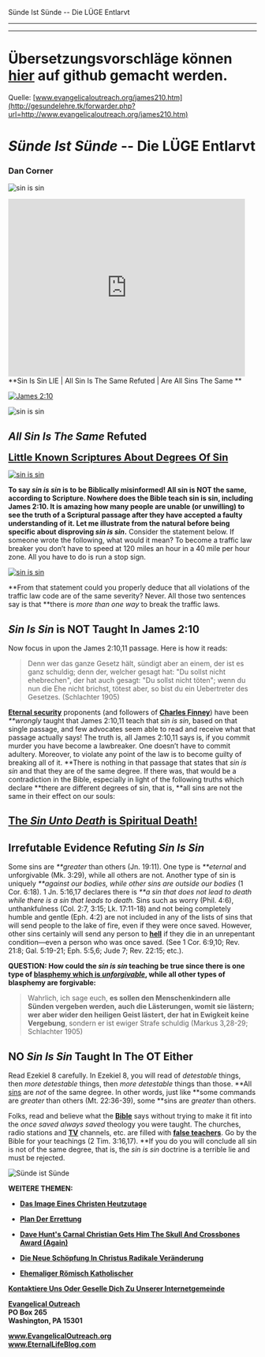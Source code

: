 <!--t Sünde Ist Sünde -- Die LÜGE Entlarvt  30 t-->
<!--d  d-->

Sünde Ist Sünde -- Die LÜGE Entlarvt

- - - 
- - -

# Übersetzungsvorschläge können [hier](https://github.com/gesundelehre/gesundelehre_translate/blob/master/content/static/grundlegende-irrlehren/suende-ist-suende-die-luege-entlarvt.md) auf github gemacht werden.

Quelle: [www.evangelicaloutreach.org/james210.htm](http://gesundelehre.tk/forwarder.php?url=http://www.evangelicaloutreach.org/james210.htm)

# _Sünde Ist Sünde_ -- Die LÜGE Entlarvt

### Dan Corner

![sin is sin](../../files/pictures/evangelical-sin-is-sin-LIE.jpg)

<iframe width="480" height="360" src="http://www.youtube.com/embed/Dw4-apWGRIc" frameborder="0" allowfullscreen=""></iframe>
**Sin Is Sin LIE | All Sin Is The Same Refuted | Are All Sins The Same
**

[![James 2:10](../s7.addthis.com/static/btn/v2/lg-share-en.gif)](http://www.addthis.com/bookmark.php?v=250&username=xa-4ce723c86d857fe0)

![sin is sin](../../files/pictures/a-colorb.gif)



## _All Sin Is The Same_ Refuted

<big><big>**[Little Known Scriptures About Degrees Of Sin](#sin%20is%20sin)**</big></big> 

[![sin is sin](../../files/pictures/sin-is-sin-sin-unto-death.jpg "It is dangerous to believe sin is sin.")](http://gesundelehre.tk/forwarder.php?url=http://www.evangelicaloutreach.org/sinuntodeath.html)

**To say _sin is sin_ is to be Biblically misinformed! All sin is NOT the same, according to Scripture. Nowhere does the Bible teach sin is sin, including James 2:10. It is amazing how many people are unable (or unwilling) to see the truth of a Scriptural passage after they have accepted a faulty understanding of it. Let me illustrate from the natural before being specific about disproving _sin is sin_.** Consider the statement below. If someone wrote the following, what would it mean? To become a traffic law breaker you don’t have to speed at 120 miles an hour in a 40 mile per hour zone. All you have to do is run a stop sign.

[![sin is sin](../../files/pictures/sin-is-sin.png "Sin is sin is a bible distortion!")](http://gesundelehre.tk/forwarder.php?url=http://www.evangelicaloutreach.org/sin-is-the-issue.htm)

**From that statement could you properly deduce that all violations of the traffic law code are of the same severity? Never. All those two sentences say is that **there is _more than one way_ to break the traffic laws.


## _Sin Is Sin_ is NOT Taught In James 2:10

Now focus in upon the James 2:10,11 passage. Here is how it reads:

> ​Denn wer das ganze Gesetz hält, sündigt aber an einem, der ist es ganz schuldig;​ denn der, welcher gesagt hat: "Du sollst nicht ehebrechen", der hat auch gesagt: "Du sollst nicht töten"; wenn du nun die Ehe nicht brichst, tötest aber, so bist du ein Uebertreter des Gesetzes. (Schlachter 1905)

**[Eternal security](http://gesundelehre.tk/forwarder.php?url=http://www.evangelicaloutreach.org/eternal-security.html)** proponents (and followers of **[Charles Finney](http://gesundelehre.tk/forwarder.php?url=http://www.evangelicaloutreach.org/charles-finney.html)**) have been _**wrongly_ taught that James 2:10,11 teach that _sin is sin_, based on that single passage, and few advocates seem able to read and receive what that passage actually says! The truth is, all James 2:10,11 says is, if you commit murder you have become a lawbreaker. One doesn’t have to commit adultery. Moreover, to violate any point of the law is to become guilty of breaking all of it. **There is nothing in that passage that states that _sin is sin_ and that they are of the same degree. If there was, that would be a contradiction in the Bible, especially in light of the following truths which declare **there are different degrees of sin, that is, **all sins are not the same in their effect on our souls:



## [The _Sin Unto Death_ is Spiritual Death!](http://gesundelehre.tk/forwarder.php?url=http://www.evangelicaloutreach.org/sinuntodeath.html)


## <a name="sin%20is%20sin"></a>Irrefutable Evidence Refuting _Sin Is Sin_

Some sins are _**greater_ than others (Jn. 19:11). One type is _**eternal_ and unforgivable (Mk. 3:29), while all others are not. Another type of sin is uniquely _**against our bodies, while other sins are outside our bodies_ (1 Cor. 6:18). 1 Jn. 5:16,17 declares there is _**a sin that does not lead to death while there is a sin that leads to death._ Sins such as worry (Phil. 4:6), unthankfulness (Col. 2:7, 3:15; Lk. 17:11-18) and not being completely humble and gentle (Eph. 4:2) are not included in any of the lists of sins that will send people to the lake of fire, even if they were once saved. However, other sins certainly will send any person to **[hell](http://gesundelehre.tk/forwarder.php?url=http://www.evangelicaloutreach.org/hell.html)** if they die in an unrepentant condition—even a person who was once saved. (See 1 Cor. 6:9,10; Rev. 21:8; Gal. 5:19-21; Eph. 5:5,6; Jude 7; Rev. 22:15; etc.).

**QUESTION: How could the _sin is sin_ teaching be true since there is one type of [blasphemy which is _unforgivable_](http://gesundelehre.tk/forwarder.php?url=http://www.evangelicaloutreach.org/eternal_sin_blasphemy_of_Holy_Spirit.html), while all other types of blasphemy are forgivable:**

> Wahrlich, ich sage euch, **es sollen den Menschenkindern alle Sünden vergeben werden, auch die Lästerungen, womit sie lästern; wer aber wider den heiligen Geist lästert, der hat in Ewigkeit keine Vergebung**, sondern er ist ewiger Strafe schuldig (Markus 3,28-29; Schlachter 1905)


## NO _Sin Is Sin_ Taught In The OT Either

Read Ezekiel 8 carefully. In Ezekiel 8, you will read of _detestable_ things, then _more detestable_ things, then _more detestable_ things than those. **All [sins](http://gesundelehre.tk/forwarder.php?url=http://www.evangelicaloutreach.org/sin.html) are _not_ of the same degree. In other words, just like **some commands are _greater_ than others (Mt. 22:36-39), some **sins are _greater_ than others.

Folks, read and believe what the **[Bible](http://gesundelehre.tk/forwarder.php?url=http://www.evangelicaloutreach.org/bible.html)** says without trying to make it fit into the _once saved always saved_ theology you were taught. The churches, radio stations and **[TV](http://gesundelehre.tk/forwarder.php?url=http://www.evangelicaloutreach.org/tv.htm)** channels, etc. are filled with **[false teachers](http://gesundelehre.tk/forwarder.php?url=http://www.evangelicaloutreach.org/false.htm)**. Go by the Bible for your teachings (2 Tim. 3:16,17). **If you do you will conclude all sin is not of the same degree, that is, the _sin is sin_ doctrine is a terrible lie and must be rejected.

![Sünde ist Sünde](../../files/pictures/a-colorb.gif)

**WEITERE THEMEN:**

- **[Das Image Eines Christen Heutzutage](http://gesundelehre.tk/forwarder.php?url=http://www.evangelicaloutreach.org/image-of-a-christian.htm)**

- **[Plan Der Errettung](http://gesundelehre.tk/forwarder.php?url=http://www.evangelicaloutreach.org/plan-of-salvation.html)**

- **[Dave Hunt's Carnal Christian Gets Him The Skull And Crossbones Award (Again)](http://gesundelehre.tk/forwarder.php?url=http://www.evangelicaloutreach.org/carnal-christian-dave-hunt.htm)**

- **[Die Neue Schöpfung In Christus Radikale Veränderung](http://gesundelehre.tk/forwarder.php?url=http://www.evangelicaloutreach.org/new-creation.html)**

- **[Ehemaliger Römisch Katholischer](http://gesundelehre.tk/forwarder.php?url=http://www.evangelicaloutreach.org/catholic.html)**

[**Kontaktiere Uns Oder Geselle Dich Zu Unserer Internetgemeinde**](http://gesundelehre.tk/forwarder.php?url=http://www.evangelicaloutreach.org/contact.html)

**[Evangelical Outreach](http://gesundelehre.tk/forwarder.php?url=http://www.evangelicaloutreach.org/index.html)**  
**PO Box 265**  
**Washington, PA 15301**

**www.EvangelicalOutreach.org**  
**www.EternalLifeBlog.com**